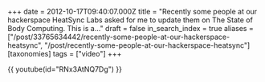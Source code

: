 +++
date = 2012-10-17T09:40:07.000Z
title = "Recently some people at our hackerspace HeatSync Labs asked for me to update them on The State of Body Computing. This is a..."
draft = false
in_search_index = true
aliases = ["/post/33765634442/recently-some-people-at-our-hackerspace-heatsync", "/post/recently-some-people-at-our-hackerspace-heatsync"]
[taxonomies]
tags = ["video"]
+++

{{ youtube(id="RNx3AtNQ7Dg") }}